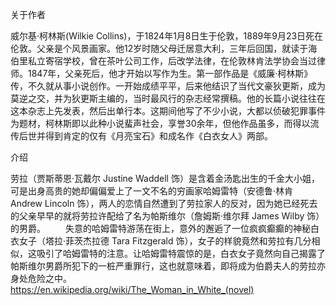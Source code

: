 
关于作者

威尔基·柯林斯(Wilkie Collins)，于1824年1月8日生于伦敦，1889年9月23日死在伦敦。父亲是个风景画家。他12岁时随父母迁居意大利，三年后回国，就读于海伯里私立寄宿学校，曾在茶叶公司工作，后改学法律，在伦敦林肯法学协会当过律师。1847年，父亲死后，他才开始以写作为生。第一部作品是《威廉·柯林斯》传，不久就从事小说创作。一开始成绩平平，后来他结识了当代文豪狄更斯，成为莫逆之交，并为狄更斯主编的，当时最风行的杂志经常撰稿。他的长篇小说往往在这本杂志上先发表，然后出单行本。这期间他写了不少小说，大都以侦破犯罪事件为题材，柯林斯即以此种小说蜚声社会，享誉30余年，但他作品虽多，而得以流传后世并得到肯定的仅有《月亮宝石》和成名作《白衣女人》两部。


介绍

劳拉（贾斯蒂恩·瓦戴尔 Justine Waddell 饰）是含着金汤匙出生的千金大小姐，可是出身高贵的她却偏偏爱上了一文不名的穷画家哈姆雷特（安德鲁·林肯 Andrew Lincoln 饰），两人的恋情自然遭到了劳拉家人的反对，因为她已经死去的父亲早早的就将劳拉许配给了名为帕斯维尔（詹姆斯·维尔拜 James Wilby 饰）的男爵。 
　　失意的哈姆雷特游荡在街上，意外的邂逅了一位疯疯癫癫的神秘白衣女子（塔拉·菲茨杰拉德 Tara Fitzgerald 饰），女子的样貌竟然和劳拉有几分相似，这吸引了哈姆雷特的注意。让哈姆雷特震惊的是，白衣女子竟然向自己揭露了帕斯维尔男爵所犯下的一桩严重罪行，这也就意味着，即将成为伯爵夫人的劳拉亦身处危险之中。
　　
　　
　　https://en.wikipedia.org/wiki/The_Woman_in_White_(novel)



